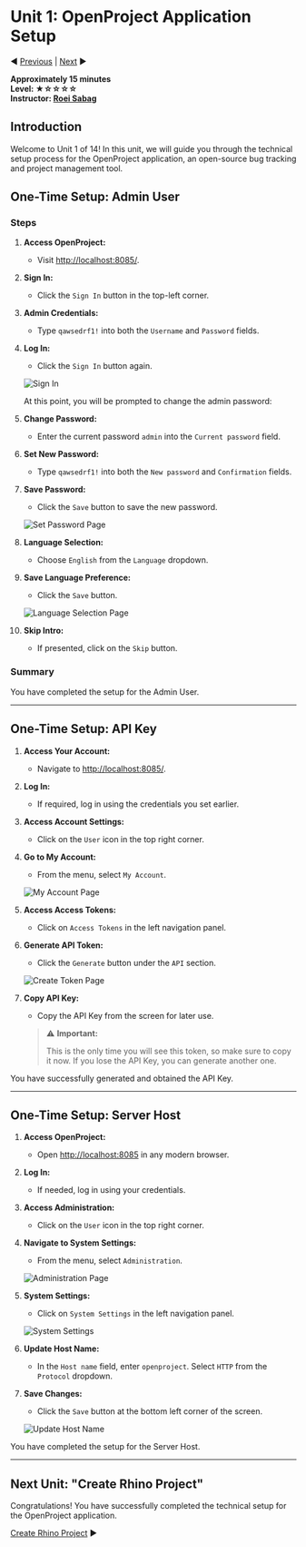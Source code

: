 # Unit 1: OpenProject Application Setup

:arrow_backward: [Previous](./00.Module.md) | [Next](./02.CreateRhinoProject.md) :arrow_forward:

**Approximately 15 minutes**  
**Level: ★☆☆☆☆**  
**Instructor: [Roei Sabag](https://www.linkedin.com/in/roei-sabag-247aa18/)**

## Introduction

Welcome to Unit 1 of 14! In this unit, we will guide you through the technical setup process for the OpenProject application, an open-source bug tracking and project management tool.

## One-Time Setup: Admin User

### Steps

1. **Access OpenProject:**
   - Visit [http://localhost:8085/](http://localhost:8085/).

2. **Sign In:**
   - Click the `Sign In` button in the top-left corner.

3. **Admin Credentials:**
   - Type `qawsedrf1!` into both the `Username` and `Password` fields.

4. **Log In:**
   - Click the `Sign In` button again.

   ![Sign In](./Images/m01u01_1.png)

   At this point, you will be prompted to change the admin password:

5. **Change Password:**
   - Enter the current password `admin` into the `Current password` field.

6. **Set New Password:**
   - Type `qawsedrf1!` into both the `New password` and `Confirmation` fields.

7. **Save Password:**
   - Click the `Save` button to save the new password.

   ![Set Password Page](./Images/m01u01_2.png)

8. **Language Selection:**
   - Choose `English` from the `Language` dropdown.

9. **Save Language Preference:**
   - Click the `Save` button.

   ![Language Selection Page](./Images/m01u01_3.png)

10. **Skip Intro:**
    - If presented, click on the `Skip` button.

### Summary

You have completed the setup for the Admin User.

---

## One-Time Setup: API Key

1. **Access Your Account:**
   - Navigate to [http://localhost:8085/](http://localhost:8085/).

2. **Log In:**
   - If required, log in using the credentials you set earlier.

3. **Access Account Settings:**
   - Click on the `User` icon in the top right corner.

4. **Go to My Account:**
   - From the menu, select `My Account`.

   ![My Account Page](./Images/m01u01_5.png)

5. **Access Access Tokens:**
   - Click on `Access Tokens` in the left navigation panel.

6. **Generate API Token:**
   - Click the `Generate` button under the `API` section.

   ![Create Token Page](./Images/m01u01_6.png)

7. **Copy API Key:**
   - Copy the API Key from the screen for later use.

   > :warning: **Important:**
   >
   > This is the only time you will see this token, so make sure to copy it now. If you lose the API Key, you can generate another one.

You have successfully generated and obtained the API Key.

---

## One-Time Setup: Server Host

1. **Access OpenProject:**
   - Open [http://localhost:8085](http://localhost:8085) in any modern browser.

2. **Log In:**
   - If needed, log in using your credentials.

3. **Access Administration:**
   - Click on the `User` icon in the top right corner.

4. **Navigate to System Settings:**
   - From the menu, select `Administration`.

   ![Administration Page](./Images/m01u01_7.png)

5. **System Settings:**
   - Click on `System Settings` in the left navigation panel.

   ![System Settings](./Images/m01u01_8.png)

6. **Update Host Name:**
   - In the `Host name` field, enter `openproject`. Select `HTTP` from the `Protocol` dropdown.

7. **Save Changes:**
   - Click the `Save` button at the bottom left corner of the screen.

   ![Update Host Name](./Images/m01u01_9.png)

You have completed the setup for the Server Host.

---

## Next Unit: "Create Rhino Project"

Congratulations! You have successfully completed the technical setup for the OpenProject application.

[Create Rhino Project](./02.CreateRhinoProject.md) :arrow_forward:
